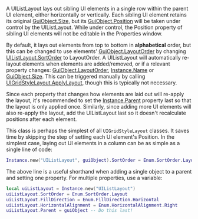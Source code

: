 A UIListLayout lays out sibling UI elements in a single row within the parent UI element, either horizontally or vertically. Each sibling UI element retains its original [GuiObject.Size](https://developer.roblox.com/api-reference/property/GuiObject/Size), but its [GuiObject.Position](https://developer.roblox.com/api-reference/property/GuiObject/Position) will be taken under control by the UIListLayout. While under control, the Position property of sibling UI elements will not be editable in the Properties window.

By default, it lays out elements from top to bottom in **alphabetical** order, but this can be changed to use elements' [GuiObject.LayoutOrder](https://developer.roblox.com/api-reference/property/GuiObject/LayoutOrder) by changing [UIListLayout.SortOrder](https://developer.roblox.com/search#stq=SortOrder) to LayoutOrder. A UIListLayout will automatically re-layout elements when elements are added/removed, or if a relevant property changes: [GuiObject.LayoutOrder](https://developer.roblox.com/api-reference/property/GuiObject/LayoutOrder), [Instance.Name](https://developer.roblox.com/api-reference/property/Instance/Name) or [GuiObject.Size](https://developer.roblox.com/api-reference/property/GuiObject/Size). This can be triggered manually by calling [UIGridStyleLayout.ApplyLayout](https://developer.roblox.com/api-reference/function/UIGridStyleLayout/ApplyLayout), though this is typically not necessary.

Since each property that changes how elements are laid out will re-apply the layout, it's recommended to set the [Instance.Parent](https://developer.roblox.com/api-reference/property/Instance/Parent) property last so that the layout is only applied once. Similarly, since adding more UI elements will also re-apply the layout, add the UIListLayout last so it doesn't recalculate positions after each element.

This class is perhaps the simplest of all `UIGridStyleLayout` classes. It saves time by skipping the step of setting each UI element's Position. In the simplest case, laying out UI elements in a column can be as simple as a single line of code:

```lua
Instance.new("UIListLayout", guiObject).SortOrder = Enum.SortOrder.Layout
```

The above line is a useful shorthand when adding a single object to a parent and setting one property. For multiple properties, use a variable:

```lua
local uiListLayout = Instance.new("UIListLayout")
uiListLayout.SortOrder = Enum.SortOrder.Layout
uiListLayout.FillDirection = Enum.FillDirection.Horizontal
uiListLayout.HorizontalAlignment = Enum.HorizontalAlignment.Right
uiListLayout.Parent = guiObject -- Do this last!
```
